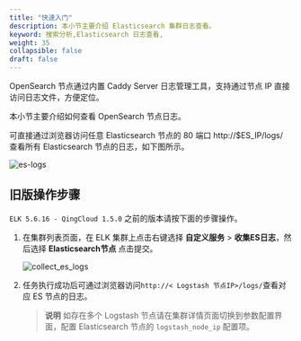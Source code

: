 ```yaml
---
title: "快速入门"
description: 本小节主要介绍 Elasticsearch 集群日志查看。
keyword: 搜索分析,Elasticsearch 日志查看,
weight: 35
collapsible: false
draft: false
---
```



OpenSearch 节点通过内置 Caddy Server 日志管理工具，支持通过节点 IP 直接访问日志文件，方便定位。

本小节主要介绍如何查看 OpenSearch 节点日志。




可直接通过浏览器访问任意 Elasticsearch 节点的 80 端口 http://$ES_IP/logs/ 查看所有 Elasticsearch 节点的日志，如下图所示。

![es-logs](../../images/es-logs.png)

## 旧版操作步骤

`ELK 5.6.16 - QingCloud 1.5.0` 之前的版本请按下面的步骤操作。

1. 在集群列表页面，在 ELK 集群上点击右键选择 **自定义服务** > **收集ES日志**，然后选择 **Elasticsearch节点** 点击提交。

   ![collect_es_logs](../../images/collect_es_logs.png)

2. 任务执行成功后可通过浏览器访问`http://< Logstash 节点IP>/logs/`查看对应 ES 节点的日志。

   > **说明**
   > 如存在多个 Logstash 节点请在集群详情页面切换到参数配置界面，配置 Elasticsearch 节点的 `logstash_node_ip` 配置项。
